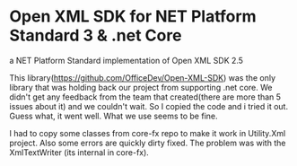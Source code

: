 # Open XML SDK for NET Platform Standard 3 & .net Core
a NET Platform Standard implementation of Open XML SDK 2.5 

This library(https://github.com/OfficeDev/Open-XML-SDK) was the only library that was holding back our project from supporting .net core. We didn't get any feedback from the team that created(there are more than 5 issues about it) and we couldn't wait. 
So I copied the code and i tried it out.
Guess what, it went well. What we use seems to be fine.

I had to copy some classes from core-fx repo to make it work in Utility.Xml project. Also some errors are quickly dirty fixed. The problem was with the XmlTextWriter (its internal in core-fx).
